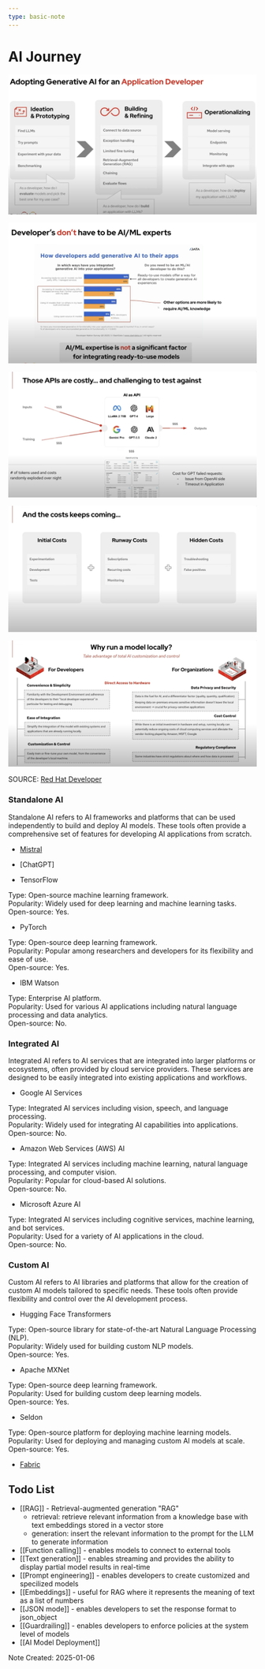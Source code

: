 ```yaml
---
type: basic-note
---
```


# AI Journey

![ai-journey](attachments/ai-journey.png)

![expertise](attachments/expertise.png)

![costly_1](attachments/costly_1.png)

![costly_2](attachments/costly_2.png)

![run_local](attachments/run_local.png)

SOURCE: [Red Hat Developer](https://www.youtube.com/watch?v=tZj8j3fdXy4)

### Standalone AI

Standalone AI refers to AI frameworks and platforms that can be used independently to build and deploy AI models. These tools often provide a comprehensive set of features for developing AI applications from scratch.

- [Mistral](https://console.mistral.ai/)

- [ChatGPT]

- TensorFlow

Type: Open-source machine learning framework.\
Popularity: Widely used for deep learning and machine learning tasks.\
Open-source: Yes.

- PyTorch

Type: Open-source deep learning framework.\
Popularity: Popular among researchers and developers for its flexibility and ease of use.\
Open-source: Yes.

- IBM Watson

Type: Enterprise AI platform.\
Popularity: Used for various AI applications including natural language processing and data analytics.\
Open-source: No.

### Integrated AI

Integrated AI refers to AI services that are integrated into larger platforms or ecosystems, often provided by cloud service providers. These services are designed to be easily integrated into existing applications and workflows.

- Google AI Services

Type: Integrated AI services including vision, speech, and language processing.\
Popularity: Widely used for integrating AI capabilities into applications.\
Open-source: No.

- Amazon Web Services (AWS) AI

Type: Integrated AI services including machine learning, natural language processing, and computer vision.\
Popularity: Popular for cloud-based AI solutions.\
Open-source: No.

- Microsoft Azure AI

Type: Integrated AI services including cognitive services, machine learning, and bot services.\
Popularity: Used for a variety of AI applications in the cloud.\
Open-source: No.

### Custom AI

Custom AI refers to AI libraries and platforms that allow for the creation of custom AI models tailored to specific needs. These tools often provide flexibility and control over the AI development process.

- Hugging Face Transformers

Type: Open-source library for state-of-the-art Natural Language Processing (NLP).\
Popularity: Widely used for building custom NLP models.\
Open-source: Yes.

- Apache MXNet

Type: Open-source deep learning framework.\
Popularity: Used for building custom deep learning models.\
Open-source: Yes.

- Seldon

Type: Open-source platform for deploying machine learning models.\
Popularity: Used for deploying and managing custom AI models at scale.\
Open-source: Yes.

- [Fabric](https://github.com/danielmiessler/fabric)

## Todo List

- [[RAG]] - Retrieval-augmented generation "RAG" 
  - retrieval: retrieve relevant information from a knowledge base with text embeddings stored in a vector store
  - generation: insert the relevant information to the prompt for the LLM to generate information
- [[Function calling]] - enables models to connect to external tools
- [[Text generation]] - enables streaming and provides the ability to display partial model results in real-time
- [[Prompt engineering]] - enables developers to create customized and specilized models
- [[Embeddings]] - useful for RAG where it represents the meaning of text as a list of numbers
- [[JSON mode]] - enables developers to set the response format to json_object
- [[Guardrailing]] - enables developers to enforce policies at the system level of models
- [[AI Model Deployment]]

Note Created: 2025-01-06
